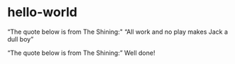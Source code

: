 # hello-world
“The quote below is from The Shining:"
“All work and no play makes Jack a dull boy”

“The quote below is from The Shining:”
Well done!

